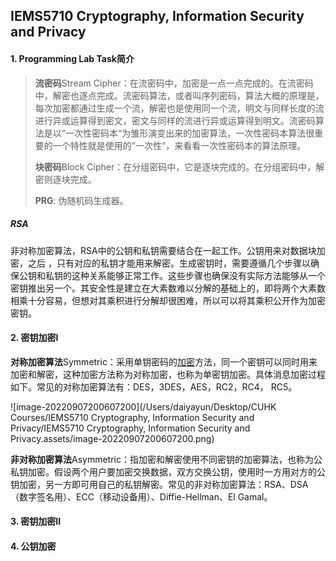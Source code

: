 ## IEMS5710 Cryptography, Information Security and Privacy

#### 1. Programming Lab Task简介

> **流密码**Stream Cipher：在流密码中，加密是一点一点完成的。在流密码中，解密也逐点完成。流密码算法，或者叫序列密码，算法大概的原理是，每次加密都通过生成一个流，解密也是使用同一个流，明文与同样长度的流进行异或运算得到密文，密文与同样的流进行异或运算得到明文。流密码算法是以“一次性密码本“为雏形演变出来的加密算法，一次性密码本算法很重要的一个特性就是使用的”一次性“，来看看一次性密码本的算法原理。
>
> **块密码**Block Cipher：在分组密码中，它是逐块完成的。在分组密码中，解密则逐块完成。
>
> **PRG**: 伪随机码生成器。

##### RSA

​		非对称加密算法，RSA中的公钥和私钥需要结合在一起工作。公钥用来对数据块加密，之后 ，只有对应的私钥才能用来解密。生成密钥时，需要遵循几个步骤以确保公钥和私钥的这种关系能够正常工作。这些步骤也确保没有实际方法能够从一个密钥推出另一个。其安全性是建立在大素数难以分解的基础上的，即将两个大素数相乘十分容易，但想对其乘积进行分解却很困难，所以可以将其乘积公开作为加密密钥。

#### 2. 密钥加密I

**对称加密算法**Symmetric：采用单钥密码的[加密](https://so.csdn.net/so/search?q=加密&spm=1001.2101.3001.7020)方法，同一个密钥可以同时用来加密和解密，这种加密方法称为对称加密，也称为单密钥加密。具体消息加密过程如下。常见的对称加密算法有：DES，3DES，AES，RC2，RC4， RC5。

![image-20220907200607200](/Users/daiyayun/Desktop/CUHK Courses/IEMS5710 Cryptography, Information Security and Privacy/IEMS5710 Cryptography, Information Security and Privacy.assets/image-20220907200607200.png)

**非对称加密算法**Asymmetric：指加密和解密使用不同密钥的加密算法，也称为公私钥加密。假设两个用户要加密交换数据，双方交换公钥，使用时一方用对方的公钥加密，另一方即可用自己的私钥解密。常见的非对称加密算法：RSA、DSA（数字签名用）、ECC（移动设备用）、Diffie-Hellman、El Gamal。

#### 3. 密钥加密II

#### 4. 公钥加密